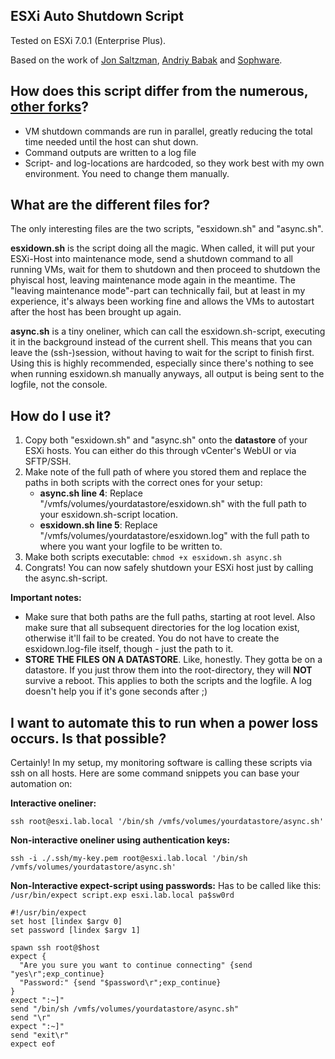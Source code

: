 ESXi Auto Shutdown Script
-------------------------
Tested on ESXi 7.0.1 (Enterprise Plus).

Based on the work of [Jon Saltzman](https://github.com/sixdimensionalarray/esxidown), [Andriy Babak](https://github.com/ababak/esxidown) and [Sophware](https://github.com/sophware/esxidown).


**How does this script differ from the numerous, [other forks](https://github.com/sixdimensionalarray/esxidown/network/members)?**
-------------------------
* VM shutdown commands are run in parallel, greatly reducing the total time needed until the host can shut down.
* Command outputs are written to a log file
* Script- and log-locations are hardcoded, so they work best with my own environment. You need to change them manually.

**What are the different files for?**
-------------------------
The only interesting files are the two scripts, "esxidown.sh" and "async.sh".

**esxidown.sh** is the script doing all the magic. When called, it will put your ESXi-Host into maintenance mode, send a shutdown command to all running VMs, wait for them to shutdown and then proceed to shutdown the phyiscal host, leaving maintenance mode again in the meantime.
The "leaving maintenance mode"-part can technically fail, but at least in my experience, it's always been working fine and allows the VMs to autostart after the host has been brought up again.

**async.sh** is a tiny oneliner, which can call the esxidown.sh-script, executing it in the background instead of the current shell. This means that you can leave the (ssh-)session, without having to wait for the script to finish first. Using this is highly recommended, especially since there's nothing to see when running esxidown.sh manually anyways, all output is being sent to the logfile, not the console.

**How do I use it?**
-------------------------
1. Copy both "esxidown.sh" and "async.sh" onto the **datastore** of your ESXi hosts. You can either do this through vCenter's WebUI or via SFTP/SSH.
2. Make note of the full path of where you stored them and replace the paths in both scripts with the correct ones for your setup:
   * **async.sh line 4**: Replace "/vmfs/volumes/yourdatastore/esxidown.sh" with the full path to your esxidown.sh-script location.
   * **esxidown.sh line 5**: Replace "/vmfs/volumes/yourdatastore/esxidown.log" with the full path to where you want your logfile to be written to.
3. Make both scripts executable: `chmod +x esxidown.sh async.sh`
4. Congrats! You can now safely shutdown your ESXi host just by calling the async.sh-script.

**Important notes:**
* Make sure that both paths are the full paths, starting at root level. Also make sure that all subsequent directories for the log location exist, otherwise it'll fail to be created. You do not have to create the esxidown.log-file itself, though - just the path to it.
* **STORE THE FILES ON A DATASTORE**. Like, honestly. They gotta be on a datastore. If you just throw them into the root-directory, they will **NOT** survive a reboot. This applies to both the scripts and the logfile. A log doesn't help you if it's gone seconds after ;)


**I want to automate this to run when a power loss occurs. Is that possible?**
-------------------------
Certainly! In my setup, my monitoring software is calling these scripts via ssh on all hosts. Here are some command snippets you can base your automation on:

**Interactive oneliner:**
```
ssh root@esxi.lab.local '/bin/sh /vmfs/volumes/yourdatastore/async.sh'
```

**Non-interactive oneliner using authentication keys:**
```
ssh -i ./.ssh/my-key.pem root@esxi.lab.local '/bin/sh /vmfs/volumes/yourdatastore/async.sh'
```

**Non-Interactive expect-script using passwords:**
Has to be called like this: `/usr/bin/expect script.exp esxi.lab.local pa$sw0rd`
```
#!/usr/bin/expect
set host [lindex $argv 0]
set password [lindex $argv 1]

spawn ssh root@$host
expect {
  "Are you sure you want to continue connecting" {send "yes\r";exp_continue}
  "Password:" {send "$password\r";exp_continue}
}
expect ":~]"
send "/bin/sh /vmfs/volumes/yourdatastore/async.sh"
send "\r"
expect ":~]"
send "exit\r"
expect eof
```

